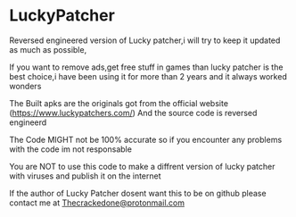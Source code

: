 # LuckyPatcher
Reversed engineered version of Lucky patcher,i will try to keep it updated as much as possible,

If you want to remove ads,get free stuff in games than lucky patcher is the best choice,i have been using it for more than 2 years and it always worked wonders

The Built apks are the originals got from the official website (https://www.luckypatchers.com/) And the source code is reversed engineerd

The Code MIGHT not be 100% accurate so if you encounter any problems with the code im not responsable

You are NOT to use this code to make a diffrent version of lucky patcher with viruses and publish it on the internet

If the author of Lucky Patcher dosent want this to be on github please contact me at Thecrackedone@protonmail.com
